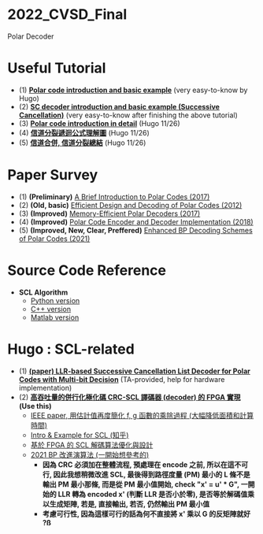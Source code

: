 # 2022_CVSD_Final
Polar Decoder 

# Useful Tutorial 
- (1) **[Polar code introduction and basic example](https://www.zhihu.com/question/31656512)** (very easy-to-know by Hugo)
- (2) **[SC decoder introduction and basic example (Successive Cancellation)](https://marshallcomm.cn/2017/03/13/polar-code-6-sc-decoder/)** (very easy-to-know after finishing the above tutorial) 
- (3) **[Polar code introduction in detail](https://marshallcomm.cn/2017/03/01/polar-code-1-summary/)** (Hugo 11/26)
- (4) **[信道分裂遞迴公式理解圖](https://blog.csdn.net/m0_52610504/article/details/117265594)** (Hugo 11/26)
- (5) **[信道合併, 信道分裂總結](https://www.cnblogs.com/Mr-Tiger/p/7496501.html)** (Hugo 11/26)

# Paper Survey 
- (1) **(Preliminary)** [A Brief Introduction to Polar Codes (2017)](http://pfister.ee.duke.edu/courses/ecen655/polar.pdf)
- (2) **(Old, basic)** [Efficient Design and Decoding of Polar Codes (2012)](https://ieeexplore.ieee.org/stamp/stamp.jsp?arnumber=6279525)
- (3) **(Improved)** [Memory-Efficient Polar Decoders (2017)](https://ieeexplore.ieee.org/stamp/stamp.jsp?tp=&arnumber=8070938)
- (4) **(Improved)** [Polar Code Encoder and Decoder Implementation (2018)](https://ieeexplore.ieee.org/stamp/stamp.jsp?tp=&arnumber=8723895)
- (5) **(Improved, New, Clear, Preffered)** [Enhanced BP Decoding Schemes of Polar Codes (2021)](https://ietresearch.onlinelibrary.wiley.com/doi/epdf/10.1049/cmu2.12148) 

# Source Code Reference 
- **SCL Algorithm** 
    - [Python version](https://github.com/mohammad-rowshan/List-Decoder-for-Polar-Codes-and-PAC-Codes)
    - [C++ version](https://github.com/just1nGH/Polar-Code-CPP)
    - [Matlab version](https://github.com/YuYongRun/PolarCodes-Encoding-Decoding-Construction)

# Hugo : SCL-related 
- (1) **[(paper) LLR-based Successive Cancellation List Decoder for Polar Codes with Multi-bit Decision](https://arxiv.org/pdf/1603.07055)** (TA-provided, help for hardware implementation)
- (2) **[高吞吐量的併行化極化碼 CRC-SCL 譯碼器 (decoder) 的 FPGA 實現](https://www.opticsjournal.net/Articles/OJ53898d449a8aa760/FullText)** **(Use this)**
    - [IEEE paper, 用估計值再度簡化 f, g 函數的乘除過程 (大幅降低面積和計算時間)](https://ieeexplore.ieee.org/document/6327689) 
    - [Intro & Example for SCL (知乎)](https://marshallcomm.cn/2017/03/15/polar-code-7-scl-decoder/)
    - [基於 FPGA 的 SCL 解碼算法優化與設計](https://kknews.cc/zh-tw/news/pke3mpj.html)
    - [2021 BP 改進演算法 (一開始想參考的)](https://ietresearch.onlinelibrary.wiley.com/doi/epdf/10.1049/cmu2.12148) 
        - **因為 CRC 必須加在整體流程, 預處理在 encode 之前, 所以在這不可行, 因此我想稍微改進 SCL, 最後得到路徑度量 (PM) 最小的 L 條不是輸出 PM 最小那條, 而是從 PM 最小值開始, check "x' = u' * G", 一開始的 LLR 轉為 encoded x' (判斷 LLR 是否小於零), 是否等於解碼值乘以生成矩陣, 若是, 直接輸出, 若否, 仍然輸出 PM 最小值** 
        - **考慮可行性, 因為這樣可行的話為何不直接將 x' 乘以 G 的反矩陣就好 ?ß**

